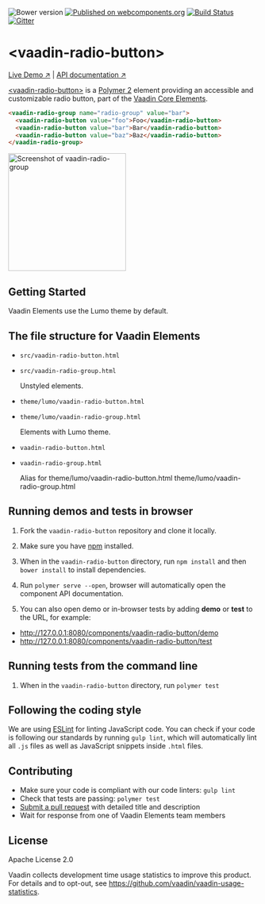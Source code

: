 ![Bower version](https://img.shields.io/bower/v/vaadin-radio-button.svg)
[![Published on webcomponents.org](https://img.shields.io/badge/webcomponents.org-published-blue.svg)](https://www.webcomponents.org/element/vaadin/vaadin-radio-button)
[![Build Status](https://travis-ci.org/vaadin/vaadin-radio-button.svg?branch=master)](https://travis-ci.org/vaadin/vaadin-radio-button)
[![Gitter](https://badges.gitter.im/Join%20Chat.svg)](https://gitter.im/vaadin/vaadin-core-elements?utm_source=badge&utm_medium=badge&utm_campaign=pr-badge)

# &lt;vaadin-radio-button&gt;

[Live Demo ↗](https://vaadin.com/elements/vaadin-radio-button/html-examples)
|
[API documentation ↗](https://vaadin.com/elements/vaadin-radio-button/html-api)

[&lt;vaadin-radio-button&gt;](https://vaadin.com/elements/vaadin-radio-button) is a [Polymer 2](http://polymer-project.org) element providing an accessible and customizable radio button, part of the [Vaadin Core Elements](https://vaadin.com/elements).

<!--
```
<custom-element-demo>
  <template>
    <script src="../webcomponentsjs/webcomponents-lite.js"></script>
    <link rel="import" href="vaadin-radio-button.html">
    <link rel="import" href="vaadin-radio-group.html">
    <next-code-block></next-code-block>
  </template>
</custom-element-demo>
```
-->
```html
<vaadin-radio-group name="radio-group" value="bar">
  <vaadin-radio-button value="foo">Foo</vaadin-radio-button>
  <vaadin-radio-button value="bar">Bar</vaadin-radio-button>
  <vaadin-radio-button value="baz">Baz</vaadin-radio-button>
</vaadin-radio-group>
```

[<img src="https://raw.githubusercontent.com/vaadin/vaadin-radio-button/master/screenshot.png" width="237" alt="Screenshot of vaadin-radio-group">](https://vaadin.com/elements/vaadin-radio-button)

## Getting Started

Vaadin Elements use the Lumo theme by default.

## The file structure for Vaadin Elements

- `src/vaadin-radio-button.html`
- `src/vaadin-radio-group.html`

  Unstyled elements.

- `theme/lumo/vaadin-radio-button.html`
- `theme/lumo/vaadin-radio-group.html`

  Elements with Lumo theme.

- `vaadin-radio-button.html`
- `vaadin-radio-group.html`

  Alias for theme/lumo/vaadin-radio-button.html
  theme/lumo/vaadin-radio-group.html

## Running demos and tests in browser

1. Fork the `vaadin-radio-button` repository and clone it locally.

1. Make sure you have [npm](https://www.npmjs.com/) installed.

1. When in the `vaadin-radio-button` directory, run `npm install` and then `bower install` to install dependencies.

1. Run `polymer serve --open`, browser will automatically open the component API documentation.

1. You can also open demo or in-browser tests by adding **demo** or **test** to the URL, for example:

  - http://127.0.0.1:8080/components/vaadin-radio-button/demo
  - http://127.0.0.1:8080/components/vaadin-radio-button/test


## Running tests from the command line

1. When in the `vaadin-radio-button` directory, run `polymer test`


## Following the coding style

We are using [ESLint](http://eslint.org/) for linting JavaScript code. You can check if your code is following our standards by running `gulp lint`, which will automatically lint all `.js` files as well as JavaScript snippets inside `.html` files.


## Contributing

  - Make sure your code is compliant with our code linters: `gulp lint`
  - Check that tests are passing: `polymer test`
  - [Submit a pull request](https://www.digitalocean.com/community/tutorials/how-to-create-a-pull-request-on-github) with detailed title and description
  - Wait for response from one of Vaadin Elements team members


## License

Apache License 2.0

Vaadin collects development time usage statistics to improve this product. For details and to opt-out, see https://github.com/vaadin/vaadin-usage-statistics.
